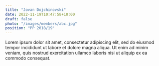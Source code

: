 ```yaml
---
title: "Jovan Dojchinovski"
date: 2022-11-19T10:47:58+10:00
draft: false
photo: "/images/members/abc.jpg"
position: "PP 2018/19"
---
```


Lorem ipsum dolor sit amet, consectetur adipiscing elit, sed do eiusmod tempor incididunt ut labore et dolore magna aliqua. Ut enim ad minim veniam, quis nostrud exercitation ullamco laboris nisi ut aliquip ex ea commodo consequat.